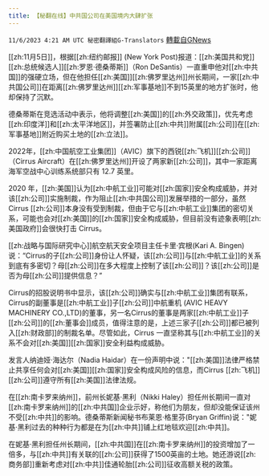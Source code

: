 ```yaml
---
title: 【秘翻在线】中共国公司在美国境内大肆扩张
---
```

`11/6/2023 4:21 AM UTC 秘密翻譯組G-Translators` [轉載自GNews](https://gnews.org/articles/1927607)

[[zh:11月5日]]，根据[[zh:纽约邮报]] (New York Post)报道：[[zh:美国共和党]][[zh:总统候选人]][[zh:罗恩·德桑蒂斯]]（Ron DeSantis）一直重申他对[[zh:中共国]]的强硬立场，但在他担任[[zh:美国]][[zh:佛罗里达州]]州长期间，一家[[zh:中共国公司]]在距离[[zh:佛罗里达州]][[zh:军事基地]]不到15英里的地方扩张时，他却保持了沉默。

德桑蒂斯在竞选活动中表示，他将调整[[zh:美国]]的[[zh:外交政策]]，优先考虑[[zh:印度洋]]和[[zh:太平洋地区]]，并签署防止[[zh:中共]]附属[[zh:公司]]在[[zh:军事基地]]附近购买土地的[[zh:立法]]。

2022年，[[zh:中国航空工业集团]]（AVIC）旗下的西锐[[zh:飞机]][[zh:公司]]（Cirrus Aircraft）在[[zh:佛罗里达州]]开设了两家新[[zh:公司]]，其中一家距离海军空战中心训练系统部只有 12.7 英里。

2020 年，[[zh:美国]]认为[[zh:中航工业]]可能对[[zh:国家]]安全构成威胁，并对该[[zh:公司]]实施制裁，作为阻止[[zh:中共国公司]]发展举措的一部分，虽然Cirrus [[zh:公司]]本身没有受到制裁，但由于它与[[zh:中航工业]]集团的密切关系，可能也会对[[zh:美国]]的[[zh:国家]]安全构成威胁，但目前没有迹象表明[[zh:美国政府]]会很快打击 Cirrus。

[[zh:战略与国际研究中心]]航空航天安全项目主任卡里·宾根(Kari A. Bingen)说：“Cirrus的子[[zh:公司]]身份让人怀疑，该[[zh:公司]]与[[zh:中航工业]]的关系到底有多密切？母[[zh:公司]]在多大程度上控制了该[[zh:公司]]？该[[zh:公司]]是否为母[[zh:公司]]提供信息？”

Cirrus的招股说明书中显示，该[[zh:公司]]确实与[[zh:中航工业]]集团有联系， Cirrus的副董事是[[zh:中航工业]]子[[zh:公司]]中航重机 (AVIC HEAVY MACHINERY CO.,LTD)的董事，另一名Cirrus的董事是两家[[zh:中航工业]]子[[zh:公司]]的[[zh:董事会]]成员，值得注意的是，上述三家子[[zh:公司]]都已被列入[[zh:财政部]]的制裁名单。尽管如此，Cirrus 一直坚称其与[[zh:中航工业]]的关系不会对[[zh:美国]][[zh:国家]]安全利益构成威胁。

发言人纳迪娅·海达尔（Nadia Haidar）在一份声明中说："[[zh:美国]]法律严格禁止共享任何会对[[zh:美国]][[zh:国家]]安全构成风险的信息，而Cirrus [[zh:飞机]][[zh:公司]]遵守所有[[zh:美国]]法律法规。

在[[zh:南卡罗来纳州]]，前州长妮基·黑利（Nikki Haley）担任州长期间一直对[[zh:南卡罗来纳州]]的[[zh:中共国]]企业示好，称他们为朋友，但却没能保证该州不受[[zh:中共]]的影响。德桑蒂斯新闻秘书布莱恩·格里芬(Bryan Griffin)说："妮基·黑利过去的种种行为都是在为[[zh:中共]]铺上红地毯欢迎[[zh:中共]]。

在妮基·黑利担任州长期间，[[zh:中共国]]在[[zh:南卡罗来纳州]]的投资增加了一倍多，与[[zh:中共]]有关联的[[zh:公司]]获得了1500英亩的土地。她还游说[[zh:商务部]]重新考虑对[[zh:中共]]佳通轮胎[[zh:公司]]征收高额关税的政策。
